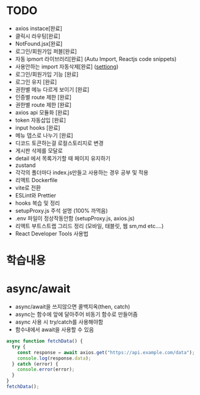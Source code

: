 # TODO

- axios instace[완료]
- 클릭시 라우팅[완료]
- NotFound.jsx[완료]
- 로그인/회원가입 퍼블[완료]
- 자동 ipmort 라이브러리[완료] (Autu Import, Reactjs code snippets)
- 사용안하는 import 자동삭제[완료] ([settiong](https://webruden.tistory.com/1069))
- 로그인/회원가입 기능 [완료]
- 로그인 유지 [완료]
- 권한별 메뉴 다르게 보이기 [완료]
- 인증별 route 제한 [완료]
- 권한별 route 제한 [완료]
- axios api 모듈화 [완료]
- token 자동삽입 [완료]
- input hooks [완료]
- 메뉴 뎁스로 나누기 [완료]
- 디코드 토큰하는걸 로컬스토리지로 변경
- 게시판 삭제를 모달로
- detail 에서 목록가기할 때 페이지 유지하기
- zustand
- 각각의 폴더마다 index.js만들고 사용하는 경우 공부 및 적용
- 리액트 Dockerfile
- vite로 전환
- ESLint와 Prettier
- hooks 복습 및 정리
- setupProxy.js 주석 설명 (100% 까먹음)
- .env 파일이 정상작동안함 (setupProxy.js, axios.js)
- 리액트 부트스트랩 그리드 정리 (모바일, 태블릿, 웹 sm,md etc....)
- React Developer Tools 사용법

# 학습내용

# async/await

- async/await을 쓰지않으면 콜백지옥(then, catch)
- async는 함수에 앞에 달아주어 비동기 함수로 만들어줌
- async 사용 시 try/catch를 사용해야함
- 함수내에서 await을 사용할 수 있음

```javascript
async function fetchData() {
  try {
    const response = await axios.get("https://api.example.com/data");
    console.log(response.data);
  } catch (error) {
    console.error(error);
  }
}
fetchData();
```

#
